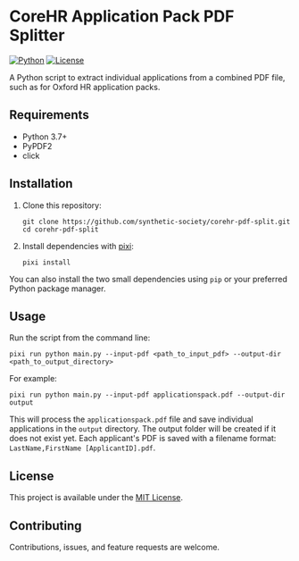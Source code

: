 # CoreHR Application Pack PDF Splitter

[![Python](https://img.shields.io/badge/Python-3.7%2B-blue)](https://www.python.org/downloads/)
[![License](https://img.shields.io/badge/License-MIT-green.svg)](https://opensource.org/licenses/MIT)

A Python script to extract individual applications from a combined PDF file, such as for Oxford HR application packs.

## Requirements

- Python 3.7+
- PyPDF2
- click

## Installation

1. Clone this repository:
   ```
   git clone https://github.com/synthetic-society/corehr-pdf-split.git
   cd corehr-pdf-split
   ```

2. Install dependencies with [pixi](https://pixi.sh/latest/):
   ```
   pixi install
   ```

You can also install the two small dependencies using `pip` or your preferred Python package manager.

## Usage

Run the script from the command line:

```
pixi run python main.py --input-pdf <path_to_input_pdf> --output-dir <path_to_output_directory>
```

For example:

```
pixi run python main.py --input-pdf applicationspack.pdf --output-dir output
```

This will process the `applicationspack.pdf` file and save individual applications in the `output` directory. The output folder will be created if it does not exist yet. Each applicant's PDF is saved with a filename format: `LastName,FirstName [ApplicantID].pdf`.

## License

This project is available under the [MIT License](LICENSE).

## Contributing

Contributions, issues, and feature requests are welcome.
